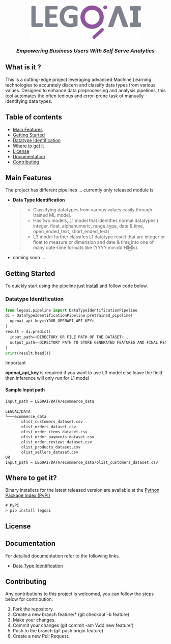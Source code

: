 <p align="center">
      <img src="documentation/gray%20LEG0AI%20Cymk%20color%20JPG.jpg" alt="LegoAI Logo" width=350>
 <h3 align="center"><i>Empowering Business Users With Self Serve Analytics</i></h3> 

## What is it ?
This is a cutting-edge project leveraging advanced Machine Learning technologies to accurately discern and classify data types from various values. Designed to enhance data preprocessing and analysis pipelines, this tool automates the often tedious and error-prone task of manually identifying data types.

## Table of contents
- [Main Features](#main-features)
- [Getting Started](#getting-started)
- [Datatype Identification](#datatype-identification)
- [Where to get it](#where-to-get-it)
- [License](#license)
- [Documentation](#documentation)
- [Contributing](#contributing)
## Main Features
The project has different pipelines ... currently only released module is:
- **Data Type Identification**
    > - Classifying datatypes from various values easily through trained ML model.
    > - Has two models, L1 model that identifies normal datatypes  ( integer, float, alphanumeric, range_type, date & time, open_ended_text, short_ended_text)
    > - L3 model further classifes L1 datatype result that are integer or float to measure or dimension and date & time into one of many date-time formats like (YYYY:mm:dd H:m:s).
- coming soon ...  
##  Getting Started
To quickly start using the pipeline just [install](#where-to-get-it) and follow code below.
### Datatype Identification
```python
from legoai.pipeline import DataTypeIdentificationPipeline
di = DataTypeIdentificationPipeline.pretrained_pipeline(
  openai_api_key=<YOUR_OPENAPI_API_KEY>
)
result = di.predict(
  input_path=<DIRECTORY OR FILE PATH OF THE DATASET> ,
  output_path=<DIRECTORY PATH TO STORE GENERATED FEATURES AND FINAL RESULT>
)
print(result.head())
```
>[!IMPORTANT]
> **openai_api_key** is required if you want to use L3 model else leave the field then inference will only run for L1 model
 #### Sample Input path
 ```
input_path = LEGOAI/DATA/ecommerce_data

LEGOAI/DATA
└───ecommerce_data
        olist_customers_dataset.csv
        olist_orders_dataset.csv
        olist_order_items_dataset.csv
        olist_order_payments_dataset.csv
        olist_order_reviews_dataset.csv
        olist_products_dataset.csv
        olist_sellers_dataset.csv
OR
input_path = LEGOAI/DATA/ecommerce_data/olist_customers_dataset.csv
```
## Where to get it?
Binary installers for the latest released version are available at the [Python Package Index (PyPI)](https://pypi.org/project/)
```
# PyPI
> pip install legoai
```

## License

## Documentation
For detailed documentation refer to the following links.
- [Data Type Identification](legoai/modules/datatype_identification)

    
    
## Contributing
Any contributions to this project is welcomed, you can follow the steps below for contribution:
1. Fork the repository.
2. Create a new branch feature/* (git checkout -b feature)
3. Make your changes.
4. Commit your changes (git commit -am 'Add new feature')
5. Push to the branch (git push origin feature)
6. Create a new Pull Request.




